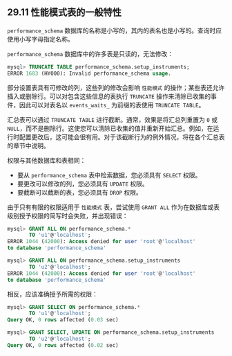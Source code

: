 ## 29.11 性能模式表的一般特性

`performance_schema` 数据库的名称是小写的，其内的表名也是小写的。查询时应使用小写字母指定名称。

`performance_schema` 数据库中的许多表是只读的，无法修改：

```sql
mysql> TRUNCATE TABLE performance_schema.setup_instruments;
ERROR 1683 (HY000): Invalid performance_schema usage.
```

部分设置表具有可修改的列，这些列的修改会影响 `性能模式` 的操作；某些表还允许插入或删除行。可以对包含这些信息的表执行 `TRUNCATE` 操作来清除已收集的事件，因此可以对表名以 `events_waits_` 为前缀的表使用 `TRUNCATE TABLE`。

汇总表可以通过 `TRUNCATE TABLE` 进行截断。通常，效果是将汇总列重置为 `0` 或 `NULL`，而不是删除行。这使您可以清除已收集的值并重新开始汇总。例如，在运行时配置更改后，这可能会很有用。对于该截断行为的例外情况，将在各个汇总表的章节中说明。

权限与其他数据库和表相同：

- 要从 `performance_schema` 表中检索数据，您必须具有 `SELECT` 权限。
- 要更改可以修改的列，您必须具有 `UPDATE` 权限。
- 要截断可以截断的表，您必须具有 `DROP` 权限。

由于只有有限的权限适用于 `性能模式` 表，尝试使用 `GRANT ALL` 作为在数据库或表级别授予权限的简写时会失败，并出现错误：

```sql
mysql> GRANT ALL ON performance_schema.*
       TO 'u1'@'localhost';
ERROR 1044 (42000): Access denied for user 'root'@'localhost'
to database 'performance_schema'
```

```sql
mysql> GRANT ALL ON performance_schema.setup_instruments
       TO 'u2'@'localhost';
ERROR 1044 (42000): Access denied for user 'root'@'localhost'
to database 'performance_schema'
```

相反，应该准确授予所需的权限：

```sql
mysql> GRANT SELECT ON performance_schema.*
       TO 'u1'@'localhost';
Query OK, 0 rows affected (0.03 sec)
```

```sql
mysql> GRANT SELECT, UPDATE ON performance_schema.setup_instruments
       TO 'u2'@'localhost';
Query OK, 0 rows affected (0.02 sec)
```